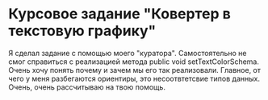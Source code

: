  # Курсовое задание "Ковертер в текстовую графику"
  Я сделал задание с помощью моего "куратора". Самостоятельно не смог справиться с реализацией метода public void setTextColorSchema.
   Очень хочу понять почему и зачем мы его так реализовали. Главное, от чего у меня разбегаются ориентиры, это несоотвтетсвие типов данных.
  Очень, очень рассчитываю на твою помощь.